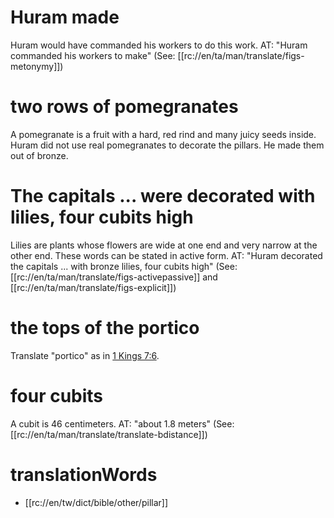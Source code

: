 # Huram made

Huram would have commanded his workers to do this work. AT: "Huram commanded his workers to make" (See: [[rc://en/ta/man/translate/figs-metonymy]])

# two rows of pomegranates

A pomegranate is a fruit with a hard, red rind and many juicy seeds inside. Huram did not use real pomegranates to decorate the pillars. He made them out of bronze.

# The capitals ... were decorated with lilies, four cubits high

Lilies are plants whose flowers are wide at one end and very narrow at the other end. These words can be stated in active form. AT: "Huram decorated the capitals ... with bronze lilies, four cubits high" (See: [[rc://en/ta/man/translate/figs-activepassive]] and [[rc://en/ta/man/translate/figs-explicit]])

# the tops of the portico

Translate "portico" as in [1 Kings 7:6](./06.md).

# four cubits

A cubit is 46 centimeters. AT: "about 1.8 meters" (See: [[rc://en/ta/man/translate/translate-bdistance]])

# translationWords

* [[rc://en/tw/dict/bible/other/pillar]]